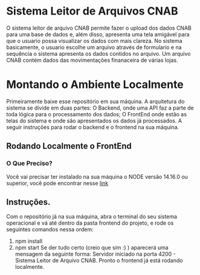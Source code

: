 # Sistema Leitor de Arquivos CNAB

O sistema leitor de arquivo CNAB permite fazer o upload dos dados CNAB para uma base de dados e, além disso, apresenta uma tela amigável para que o usuario possa visualizar os dados com mais clareza. No sistema basicamente, o usuario escolhe um arquivo através de formulario e na sequência o sistema apresenta os dados contidos no arquivo. Um arquivo CNAB contém dados das movimentações finanaceira de várias lojas.

# Montando o Ambiente Localmente

Primeiramente baixe esse repositório em sua máquina. A arquitetura do sistema se divide em duas partes: O Backend, onde uma API faz a parte de toda lógica para o processamento dos dados; O FrontEnd onde estão as telas do sistema e onde são apresentados os dados já processados. A seguir instruções para rodar o backend e o frontend na sua máquina.

## Rodando Localmente o FrontEnd

### O Que Preciso? 
Você vai precisar ter instalado na sua máquina o NODE versão 14.16.0 ou superior, você pode encontrar nesse [link](https://nodejs.org/en/)

## Instruções.
Com o repositório já na sua máquina, abra o terminal do seu sistema operacional e vá até dentro da pasta frontend do projeto, e rode os seguintes comandos nessa ordem:
1. npm install
2. npm start
Se der tudo certo (creio que sim :) ) aparecerá uma mensagem da seguinte forma: Servidor iniciado na porta 4200 - Sistema Leitor de Arquivo CNAB.
Pronto o frontend já está rodando localmente.